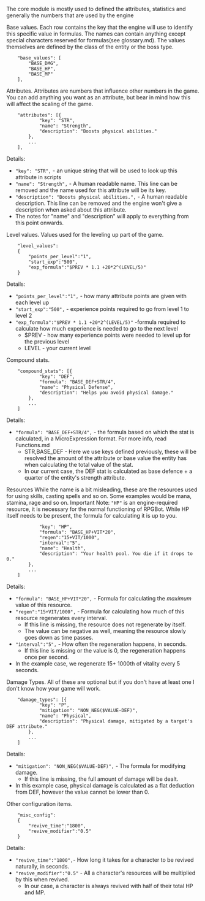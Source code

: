 The core module is mostly used to defined the attributes, statistics and generally the numbers that are used by the engine
    
Base values.
Each row contains the key that the engine will use to identify this specific value in formulas. The names can contain anything except special characters reserved for formulas(see glossary.md).
The values themselves are defined by the class of the entity or the boss type.
```
	"base_values": [
		"BASE_DMG",
		"BASE_HP",
		"BASE_MP"
	],
```

Attributes.
Attributes are numbers that influence other numbers in the game.
You can add anything you want as an attribute, but bear in mind how this will affect the scaling of the game.
```
	"attributes": [{
			"key": "STR",
			"name": "Strength",
			"description": "Boosts physical abilities."
		},
        ...
	],
```
Details:
* `"key": "STR",` - an unique string that will be used to look up this attribute in scripts
* `"name": "Strength",` - A human readable name. This line can be removed and the name used for this attribute will be its key.
* `"description": "Boosts physical abilities.",` - A human readable description. This line can be removed and the engine won't give a description when asked about this attribute.
* The notes for "name" and "description" will apply to everything from this point onwards.

Level values.
Values used for the leveling up part of the game.
```
    "level_values":
    {
        "points_per_level":"1",
        "start_exp":"500",
        "exp_formula":"$PREV * 1.1 +20*2^(LEVEL/5)"
    }
```
Details:
* `"points_per_level":"1",` - how many attribute points are given with each level up
* `"start_exp":"500",` - experience points required to go from level 1 to level 2
* `"exp_formula":"$PREV * 1.1 +20*2^(LEVEL/5)"` -formula required to calculate how much experience is needed to go to the next level
    * $PREV - how many experience points were needed to level up for the previous level
    * LEVEL - your current level

Compound stats.
```
	"compound_stats": [{
			"key": "DEF",
			"formula": "BASE_DEF+STR/4",
			"name": "Physical Defense",
			"description": "Helps you avoid physical damage."
		},
        ...
    ]
```  
Details:      
* `"formula": "BASE_DEF+STR/4",` - the formula based on which the stat is calculated, in a MicroExpression format. For more info, read Functions.md
    * STR,BASE_DEF - Here we use keys defined previously, these will be resolved the amount of the attribute or base value the entity has when calculating the total value of the stat.
    * In our current case, the DEF stat is calculated as base defence + a quarter of the entity's strength attribute.
    
Resources
While the name is a bit misleading, these are the resources used for using skills, casting spells and so on. Some examples would be mana, stamina, rage and so on.
Important Note: `"HP"` is an engine-required resource, it is necessary for the normal functioning of RPGBot.  While HP itself needs to be present, the formula for calculating it is up to you.
```	"entity_resource": [{
			"key": "HP",
			"formula": "BASE_HP+VIT*20",
            "regen":"15+VIT/1000",
            "interval":"5",
			"name": "Health",
			"description": "Your health pool. You die if it drops to 0."
		},
        ...
    ]
```
Details:
* `"formula": "BASE_HP+VIT*20",` - Formula for calculating the _maximum_ value of this resource.
* `"regen":"15+VIT/1000",` - Formula for calculating how much of this resource regenerates every interval.
    * If this line is missing, the resource does not regenerate by itself.
    * The value can be negative as well, meaning the resource slowly goes down as time passes.
* `"interval":"5",` - How often the regeneration happens, in seconds.
    * If this line is missing or the value is 0, the regeneration happens once per second.
* In the example case, we regenerate 15+ 1000th of vitality every 5 seconds.


Damage Types.
All of these are optional but if you don't have at least one I don't know how your game will work.
```
	"damage_types": [{
            "key": "P",
			"mitigation": "NON_NEG($VALUE-DEF)",
			"name": "Physical",
			"description": "Physical damage, mitigated by a target's DEF attribute."
		},
        ...
    ]
```
Details:
* `"mitigation": "NON_NEG($VALUE-DEF)",` - The formula for modifying damage.
    * If this line is missing, the full amount of damage will be dealt.
* In this example case, physical damage is calculated as a flat deduction from DEF, however the value cannot be lower than 0.


Other configuration items.
```
    "misc_config":
    {
        "revive_time":"1800",
        "revive_modifier":"0.5"
    }
```
Details:
* `"revive_time":"1800",`- How long it takes for a character to be revived naturally, in seconds. 
* `"revive_modifier":"0.5"` - All a character's resources will be multiplied by this when revived. 
    * In our case, a character is always revived with half of their total HP and MP.